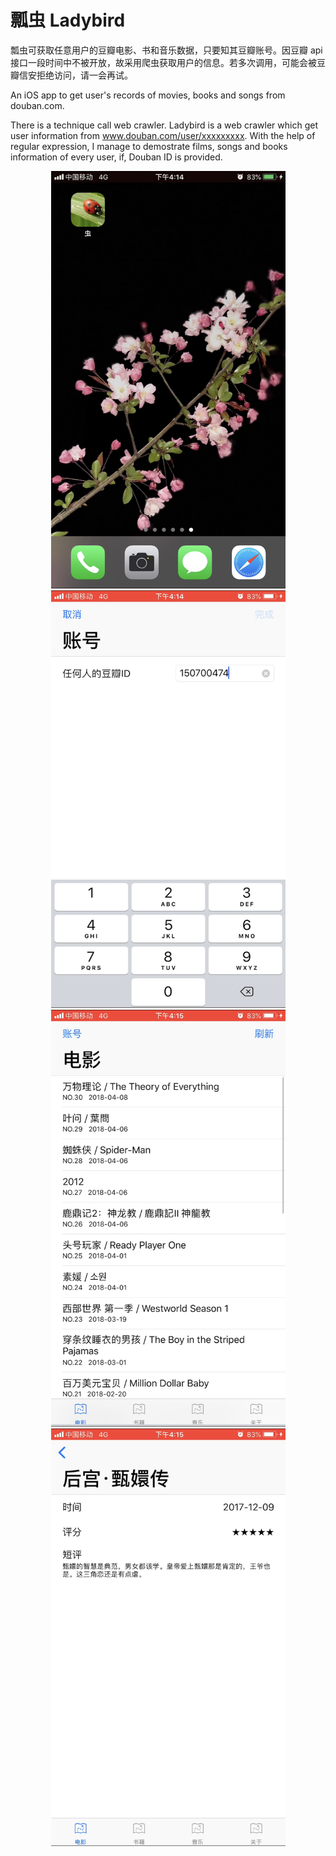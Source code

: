 # 瓢虫 Ladybird

瓢虫可获取任意用户的豆瓣电影、书和音乐数据，只要知其豆瓣账号。因豆瓣 api 接口一段时间中不被开放，故采用爬虫获取用户的信息。若多次调用，可能会被豆瓣信安拒绝访问，请一会再试。

An iOS app to get user's records of movies, books and songs from douban.com.

There is a technique call web crawler. Ladybird is a web crawler which get user information from www.douban.com/user/xxxxxxxxx. With the help of regular expression, I manage to demostrate films, songs and books information of every user, if, Douban ID is provided.

<div align=center><img width="375" src="https://raw.githubusercontent.com/TankKevin/Ladybird/master/IMG_0325.PNG"/></div>
<div align=center><img width="375" src="https://raw.githubusercontent.com/TankKevin/Ladybird/master/IMG_0326.PNG"/></div>
<div align=center><img width="375" src="https://raw.githubusercontent.com/TankKevin/Ladybird/master/IMG_0328.PNG"/></div>
<div align=center><img width="375" src="https://raw.githubusercontent.com/TankKevin/Ladybird/master/IMG_0329.PNG"/></div>
